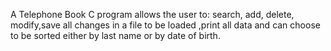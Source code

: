 A Telephone Book C program allows the user to:
search, add, delete, modify,save all changes in a file to be loaded ,print all data and can choose to be sorted either by last name or by date of birth.
